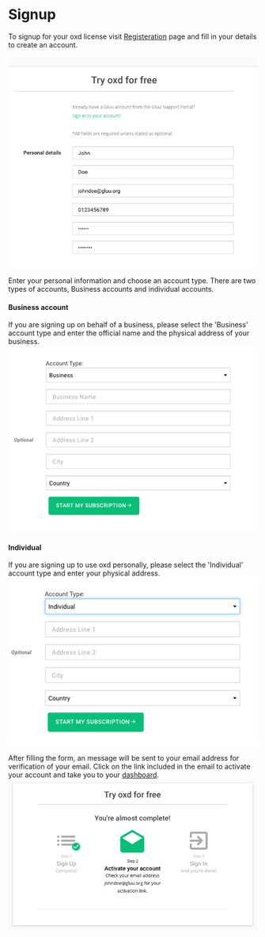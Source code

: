 # Signup
To signup for your oxd license visit [Registeration](https://oxd.gluu.org/account/register/) page and fill in your details to 
create an account.

![oxd signup](../../../img/license/signup/signup.png)

Enter your personal information and choose an account type. 
There are two types of accounts, Business accounts and individual accounts.

#### Business account
If you are signing up on behalf of a business, please select the 'Business' account type 
and enter the official name and the physical address of your business.
![oxd business](../../../img/license/signup/business.png)

#### Individual
If you are signing up to use oxd personally, please select the 'Individual' 
account type and enter your physical address.
![oxd business](../../../img/license/signup/individual.png)

After filling the form, an message will be sent to your email address for 
verification of your email. Click on the link included in the email to activate 
your account and take you to your [dashboard](../../dashboard/index.md).
![oxd business](../../../img/license/signup/activate.png)
